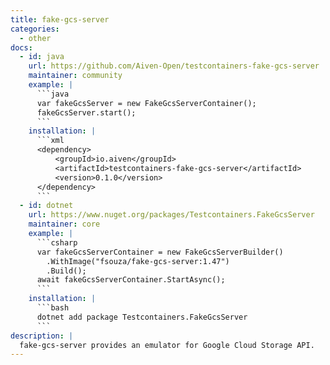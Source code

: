 ```yaml
---
title: fake-gcs-server
categories:
  - other
docs:
  - id: java
    url: https://github.com/Aiven-Open/testcontainers-fake-gcs-server
    maintainer: community
    example: |
      ```java
      var fakeGcsServer = new FakeGcsServerContainer();
      fakeGcsServer.start();
      ```
    installation: |
      ```xml
      <dependency>
          <groupId>io.aiven</groupId>
          <artifactId>testcontainers-fake-gcs-server</artifactId>
          <version>0.1.0</version>
      </dependency>
      ```
  - id: dotnet
    url: https://www.nuget.org/packages/Testcontainers.FakeGcsServer
    maintainer: core
    example: |
      ```csharp
      var fakeGcsServerContainer = new FakeGcsServerBuilder()
        .WithImage("fsouza/fake-gcs-server:1.47")
        .Build();
      await fakeGcsServerContainer.StartAsync();
      ```
    installation: |
      ```bash
      dotnet add package Testcontainers.FakeGcsServer
      ```
description: |
  fake-gcs-server provides an emulator for Google Cloud Storage API.
---
```

